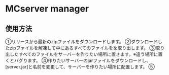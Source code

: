 # MCserver manager

## 使用方法
①リリースから最新のzipファイルをダウンロードします。
②ダウンロードしたzipファイルを解凍して中にあるすべてのファイルをを取り出します。
③取り出したすべてのファイルをサーバーを作りたい場所に置きます。※違う場所に置くとバグります。
④作りたいサーバーのjarファイルをダウンロードし、[server.jar]と名前を変更して、サーバーを作りたい場所に配置します。
⑤